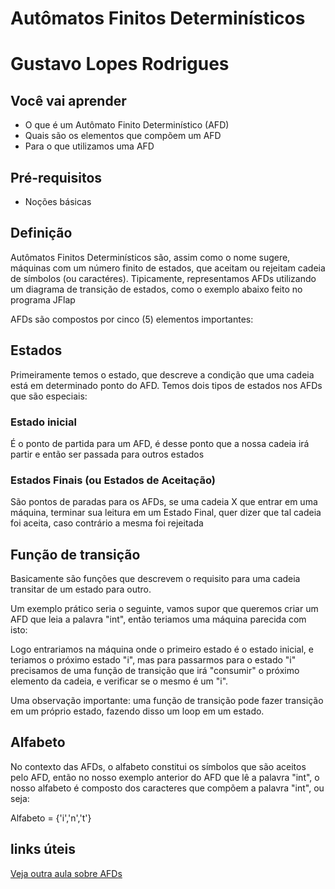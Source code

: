# Autômatos Finitos Determinísticos

# Gustavo Lopes Rodrigues

## Você vai aprender

* O que é um Autômato Finito Determinístico (AFD)
* Quais são os elementos que compõem um AFD
* Para o que utilizamos uma AFD

## Pré-requisitos

* Noções básicas

## Definição

Autômatos Finitos Determinísticos são, assim como o nome sugere,  máquinas com um número finito de estados, que aceitam ou rejeitam cadeia de símbolos (ou caractéres). Tipicamente, representamos AFDs utilizando um diagrama de transição de estados, como o exemplo abaixo feito no programa JFlap

AFDs são compostos por cinco (5) elementos importantes:

## Estados

Primeiramente temos o estado, que descreve a condição que uma cadeia está em determinado ponto do AFD. Temos dois
tipos de estados nos AFDs que são especiais:

### Estado inicial

É o ponto de partida para um AFD, é desse ponto que a nossa cadeia irá partir e então ser
passada para outros estados

### Estados Finais (ou Estados de Aceitação)

São pontos de paradas para os AFDs, se uma cadeia X que entrar em uma máquina, terminar sua leitura
em um Estado Final, quer dizer que tal cadeia foi aceita, caso contrário a mesma foi rejeitada

## Função de transição

Basicamente são funções que descrevem o requisito para uma cadeia transitar de um estado para outro.

Um exemplo prático seria o seguinte, vamos supor que queremos criar um AFD que leia a palavra "int", então teriamos
uma máquina parecida com isto:

Logo entrariamos na máquina onde o primeiro estado é o estado inicial, e teriamos o próximo estado "i", mas para passarmos para o estado "i" precisamos de uma função de transição que irá "consumir" o próximo elemento da cadeia, e verificar se o mesmo é um "i".

Uma observação importante: uma função de transição pode fazer transição em um próprio estado, fazendo disso um loop em um estado.

## Alfabeto

No contexto das AFDs, o alfabeto constitui os símbolos que são aceitos pelo AFD, então no nosso exemplo
anterior do AFD que lê a palavra "int", o nosso alfabeto é composto dos caracteres que compõem a palavra
"int", ou seja:

Alfabeto = {'i','n','t'}

## links úteis

[Veja outra aula sobre AFDs](https://edisciplinas.usp.br/pluginfile.php/5586355/mod_resource/content/1/ACH2043-Aula02-Cap1.1-AutomatosFinitosDetermin%C3%ADsticos.pdf)